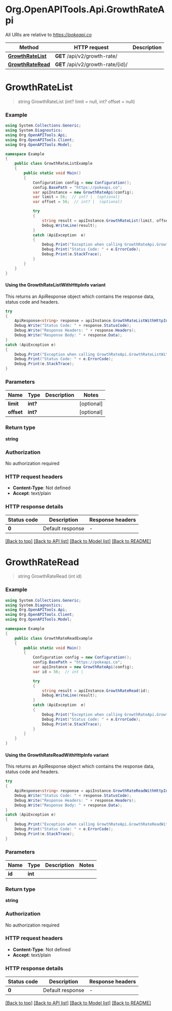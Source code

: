 # Org.OpenAPITools.Api.GrowthRateApi

All URIs are relative to *https://pokeapi.co*

| Method | HTTP request | Description |
|--------|--------------|-------------|
| [**GrowthRateList**](GrowthRateApi.md#growthratelist) | **GET** /api/v2/growth-rate/ |  |
| [**GrowthRateRead**](GrowthRateApi.md#growthrateread) | **GET** /api/v2/growth-rate/{id}/ |  |

<a id="growthratelist"></a>
# **GrowthRateList**
> string GrowthRateList (int? limit = null, int? offset = null)



### Example
```csharp
using System.Collections.Generic;
using System.Diagnostics;
using Org.OpenAPITools.Api;
using Org.OpenAPITools.Client;
using Org.OpenAPITools.Model;

namespace Example
{
    public class GrowthRateListExample
    {
        public static void Main()
        {
            Configuration config = new Configuration();
            config.BasePath = "https://pokeapi.co";
            var apiInstance = new GrowthRateApi(config);
            var limit = 56;  // int? |  (optional) 
            var offset = 56;  // int? |  (optional) 

            try
            {
                string result = apiInstance.GrowthRateList(limit, offset);
                Debug.WriteLine(result);
            }
            catch (ApiException  e)
            {
                Debug.Print("Exception when calling GrowthRateApi.GrowthRateList: " + e.Message);
                Debug.Print("Status Code: " + e.ErrorCode);
                Debug.Print(e.StackTrace);
            }
        }
    }
}
```

#### Using the GrowthRateListWithHttpInfo variant
This returns an ApiResponse object which contains the response data, status code and headers.

```csharp
try
{
    ApiResponse<string> response = apiInstance.GrowthRateListWithHttpInfo(limit, offset);
    Debug.Write("Status Code: " + response.StatusCode);
    Debug.Write("Response Headers: " + response.Headers);
    Debug.Write("Response Body: " + response.Data);
}
catch (ApiException e)
{
    Debug.Print("Exception when calling GrowthRateApi.GrowthRateListWithHttpInfo: " + e.Message);
    Debug.Print("Status Code: " + e.ErrorCode);
    Debug.Print(e.StackTrace);
}
```

### Parameters

| Name | Type | Description | Notes |
|------|------|-------------|-------|
| **limit** | **int?** |  | [optional]  |
| **offset** | **int?** |  | [optional]  |

### Return type

**string**

### Authorization

No authorization required

### HTTP request headers

 - **Content-Type**: Not defined
 - **Accept**: text/plain


### HTTP response details
| Status code | Description | Response headers |
|-------------|-------------|------------------|
| **0** | Default response |  -  |

[[Back to top]](#) [[Back to API list]](../README.md#documentation-for-api-endpoints) [[Back to Model list]](../README.md#documentation-for-models) [[Back to README]](../README.md)

<a id="growthrateread"></a>
# **GrowthRateRead**
> string GrowthRateRead (int id)



### Example
```csharp
using System.Collections.Generic;
using System.Diagnostics;
using Org.OpenAPITools.Api;
using Org.OpenAPITools.Client;
using Org.OpenAPITools.Model;

namespace Example
{
    public class GrowthRateReadExample
    {
        public static void Main()
        {
            Configuration config = new Configuration();
            config.BasePath = "https://pokeapi.co";
            var apiInstance = new GrowthRateApi(config);
            var id = 56;  // int | 

            try
            {
                string result = apiInstance.GrowthRateRead(id);
                Debug.WriteLine(result);
            }
            catch (ApiException  e)
            {
                Debug.Print("Exception when calling GrowthRateApi.GrowthRateRead: " + e.Message);
                Debug.Print("Status Code: " + e.ErrorCode);
                Debug.Print(e.StackTrace);
            }
        }
    }
}
```

#### Using the GrowthRateReadWithHttpInfo variant
This returns an ApiResponse object which contains the response data, status code and headers.

```csharp
try
{
    ApiResponse<string> response = apiInstance.GrowthRateReadWithHttpInfo(id);
    Debug.Write("Status Code: " + response.StatusCode);
    Debug.Write("Response Headers: " + response.Headers);
    Debug.Write("Response Body: " + response.Data);
}
catch (ApiException e)
{
    Debug.Print("Exception when calling GrowthRateApi.GrowthRateReadWithHttpInfo: " + e.Message);
    Debug.Print("Status Code: " + e.ErrorCode);
    Debug.Print(e.StackTrace);
}
```

### Parameters

| Name | Type | Description | Notes |
|------|------|-------------|-------|
| **id** | **int** |  |  |

### Return type

**string**

### Authorization

No authorization required

### HTTP request headers

 - **Content-Type**: Not defined
 - **Accept**: text/plain


### HTTP response details
| Status code | Description | Response headers |
|-------------|-------------|------------------|
| **0** | Default response |  -  |

[[Back to top]](#) [[Back to API list]](../README.md#documentation-for-api-endpoints) [[Back to Model list]](../README.md#documentation-for-models) [[Back to README]](../README.md)

